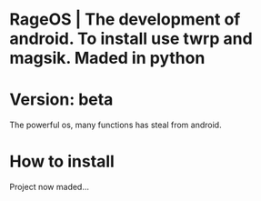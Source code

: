 # RageOS | The development of android. To install use twrp and magsik.  Maded in python

# Version: beta

The powerful os, many functions has steal from android.

# How to install
Project now maded...

